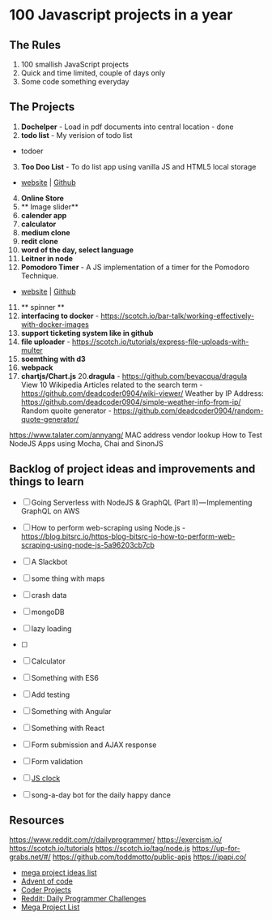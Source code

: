 # 100 Javascript projects in a year


## The Rules

1. 100 smallish JavaScript projects
2. Quick and time limited, couple of days only
3. Some code something everyday



## The Projects

1. **Dochelper** - Load in pdf documents into central location - done
2. **todo list** - My verision of todo list
  - todoer
3. **Too Doo List** - To do list app using vanilla JS and HTML5 local storage
  - [website](http://jessica-eldredge.com/too-doo-list/) | [Github](https://github.com/jessabean/too-doo-list)
4. **Online Store**
5. ** Image slider**
6. **calender app**
7. **calculator**
8. **medium clone**
9. **redit clone**
10. **word of the day, select language**
11. **Leitner in node**
12. **Pomodoro Timer** - A JS implementation of a timer for the Pomodoro Technique.
  - [website](http://jessica-eldredge.com/pomodoro-timer) | [Github](https://github.com/jessabean/pomodoro-timer)
11. ** spinner **
14. **interfacing to docker** - https://scotch.io/bar-talk/working-effectively-with-docker-images
15. **support ticketing system like in github**
16. **file uploader** - https://scotch.io/tutorials/express-file-uploads-with-multer
17. **soemthing with d3**
18. **webpack**
19. **chartjs/Chart.js**
20.**dragula** - https://github.com/bevacqua/dragula
View 10 Wikipedia Articles related to the search term - https://github.com/deadcoder0904/wiki-viewer/
Weather by IP Address: https://github.com/deadcoder0904/simple-weather-info-from-ip/
Random quoite generator - https://github.com/deadcoder0904/random-quote-generator/


https://www.talater.com/annyang/
MAC address vendor lookup
How to Test NodeJS Apps using Mocha, Chai and SinonJS


## Backlog of project ideas and improvements and things to learn
- [ ] Going Serverless with NodeJS & GraphQL (Part II) — Implementing GraphQL on AWS
- [ ] How to perform web-scraping using Node.js - https://blog.bitsrc.io/https-blog-bitsrc-io-how-to-perform-web-scraping-using-node-js-5a96203cb7cb




- [ ] A Slackbot
- [ ] some thing with maps
- [ ] crash data
- [ ] mongoDB
- [ ] lazy loading
- [ ] 
- [ ] Calculator
- [ ] Something with ES6
- [ ] Add testing
- [ ] Something with Angular
- [ ] Something with React
- [ ] Form submission and AJAX response
- [ ] Form validation
- [ ] [JS clock](http://exercism.io/exercises/javascript/clock)
- [ ] song-a-day bot for the daily happy dance

## Resources
https://www.reddit.com/r/dailyprogrammer/
https://exercism.io/
https://scotch.io/tutorials
https://scotch.io/tag/node.js
https://up-for-grabs.net/#/
https://github.com/toddmotto/public-apis
https://ipapi.co/

- [mega project ideas list](http://www.dreamincode.net/forums/topic/78802-martyr2s-mega-project-ideas-list/)
- [Advent of code](http://adventofcode.com/)
- [Coder Projects](https://googlecreativelab.github.io/coder-projects/)
- [Reddit: Daily Programmer Challenges](https://www.reddit.com/r/dailyprogrammer/wiki/challenges)
- [Mega Project List](https://github.com/karan/Projects)
